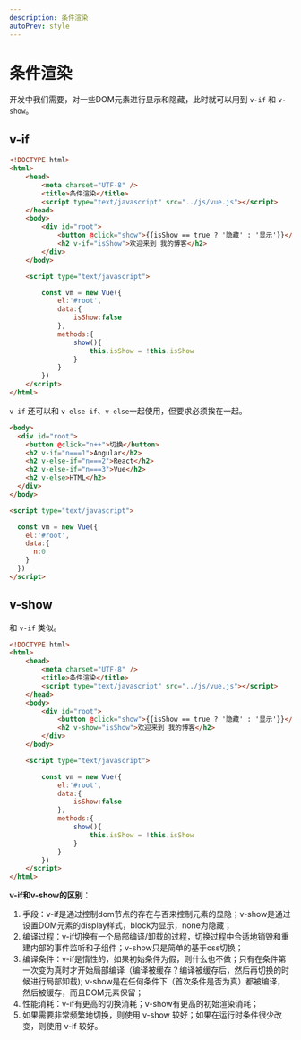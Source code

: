 ```yaml
---
description: 条件渲染
autoPrev: style
---
```


# 条件渲染

开发中我们需要，对一些DOM元素进行显示和隐藏，此时就可以用到 `v-if` 和 `v-show`。

## v-if <Badge text="重要" type="error"/>
```html
<!DOCTYPE html>
<html>
	<head>
		<meta charset="UTF-8" />
		<title>条件渲染</title>
		<script type="text/javascript" src="../js/vue.js"></script>
	</head>
	<body>
		<div id="root">
			<button @click="show">{{isShow == true ? '隐藏' : '显示'}}</button>
			<h2 v-if="isShow">欢迎来到 我的博客</h2>
		</div>
	</body>

	<script type="text/javascript">

		const vm = new Vue({
			el:'#root',
			data:{
				isShow:false
			},
			methods:{
				show(){
					this.isShow = !this.isShow
				}
			}
		})
	</script>
</html>
```
`v-if` 还可以和 `v-else-if`、`v-else`一起使用，但要求必须挨在一起。
```html
<body>
  <div id="root">
    <button @click="n++">切换</button>
    <h2 v-if="n===1">Angular</h2>
    <h2 v-else-if="n===2">React</h2>
    <h2 v-else-if="n===3">Vue</h2>
    <h2 v-else>HTML</h2>
  </div>
</body>

<script type="text/javascript">

  const vm = new Vue({
    el:'#root',
    data:{
      n:0
    }
  })
</script>
```

## v-show <Badge text="重要" type="error"/>
和 `v-if` 类似。

```html
<!DOCTYPE html>
<html>
	<head>
		<meta charset="UTF-8" />
		<title>条件渲染</title>
		<script type="text/javascript" src="../js/vue.js"></script>
	</head>
	<body>
		<div id="root">
			<button @click="show">{{isShow == true ? '隐藏' : '显示'}}</button>
			<h2 v-show="isShow">欢迎来到 我的博客</h2>
		</div>
	</body>

	<script type="text/javascript">

		const vm = new Vue({
			el:'#root',
			data:{
				isShow:false
			},
			methods:{
				show(){
					this.isShow = !this.isShow
				}
			}
		})
	</script>
</html>
```

**v-if和v-show的区别**：

1. 手段：v-if是通过控制dom节点的存在与否来控制元素的显隐；v-show是通过设置DOM元素的display样式，block为显示，none为隐藏；
2. 编译过程：v-if切换有一个局部编译/卸载的过程，切换过程中合适地销毁和重建内部的事件监听和子组件；v-show只是简单的基于css切换；
3. 编译条件：v-if是惰性的，如果初始条件为假，则什么也不做；只有在条件第一次变为真时才开始局部编译（编译被缓存？编译被缓存后，然后再切换的时候进行局部卸载); v-show是在任何条件下（首次条件是否为真）都被编译，然后被缓存，而且DOM元素保留；
4. 性能消耗：v-if有更高的切换消耗；v-show有更高的初始渲染消耗；
5. 如果需要非常频繁地切换，则使用 v-show 较好；如果在运行时条件很少改变，则使用 v-if 较好。



